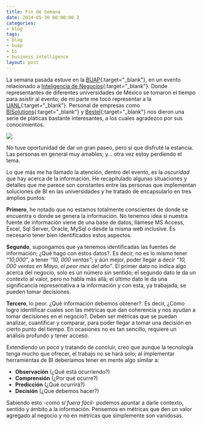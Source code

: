 ```yaml
---
title: Fin de Semana
date: 2014-05-30 00:00:00 Z
categories:
- blog
tags:
- blog
- buap
- bi
- business intelligence
layout: post
---
```


La semana pasada estuve en la [BUAP](http://www.buap.mx/){:target="_blank"}, en un evento relacionado a [Inteligencia de Negocios](https://en.wikipedia.org/wiki/Business_intelligence){:target="_blank"}. Donde representantes de diferentes universidades de México se tomaron el tiempo para asistir al evento; de mi parte me tocó representar a la [UANL](http://www.uanl.mx/){:target="_blank"}. Personal de empresas como [BISolutions](http://www.bisolutions.net/){:target="_blank"} y [Bestel](http://www.bestel.com.mx/){:target="_blank"} nos dieron una serie de pláticas bastante interesantes, a los cuales agradezco por sus conocimientos.

<img src="{{ site.baseUrl }}/assets/img/posts/2014-05-30-weekend/01.jpg" />

No tuve oportunidad de dar un gran paseo, pero si que disfruté la estancia. Las personas en general muy amables; y... otra vez estoy perdiendo el tema.

Lo que más me ha llamado la atención, dentro del evento, es la *oscuridad* que hay acerca de la información. He recapitulado algunas situaciones y detalles que me parece son constantes entre las personas que implementan soluciones de BI en las universidades y he tratado de encapsularlo en tres amplios puntos:

**Primero**, he notado que no estamos totalmente conscientes de donde se encuentra o donde se genera la información. No tenemos idea si nuestra fuente de información viene de una base de datos, llámese MS Access, Excel, Sql Server, Oracle, MySql o desde la misma web inclusive. Es necesario tener bien identificados estos aspectos.

**Segundo**, supongamos que ya tenemos identificadas las fuentes de información; ¿Qué hago con estos datos?. Es decir, no es lo mismo tener *“10,000”*, a tener *“10, 000 ventas”*; y aún mejor, poder llegar a decir *“10, 000 ventas en Mayo, el peor mes del año”*. El primer dato no indica algo acerca del negocio, solo es un número sin sentido; el segundo dato le da un contexto al valor, pero no habla más allá; el último dato le da una significancia representativa a la información y con esta, ya trabajada, se pueden tomar decisiones.

**Tercero**, lo peor. ¿Qué información debemos obtener?. Es decir, ¿Cómo logro identificar cuales son las métricas que dan coherencia y nos ayudan a tomar decisiones en el negocio?. Deben ser métricas que se puedan analizar, cuantificar y comparar, para poder llegar a tomar una decisión en cierto punto del tiempo. En ocasiones no es tan sencillo, requiere un análisis profundo y tener acceso.

Extendiendo un poco y tratando de concluir, creo que aunque la tecnología tenga mucho que ofrecer, el trabajo no se hará solo; al implementar herramientas de BI deberíamos tener en mente algo similar a:

  - **Observación** (¿Qué está ocurriendo?)
  - **Comprensión** (¿Por qué ocurre?)
  - **Predicción** (¿Qué ocurrirá?)
  - **Decisión** (¿Que debemos hacer?)

Sabiendo esto *-como si fuera fácil-* podemos apuntar a darle contexto, sentido y ámbito a la información. Pensemos en métricas que den un valor agregado al negocio y no en métricas que simplemente son vanidosas.
